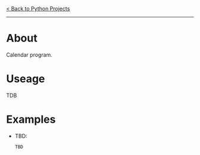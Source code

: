 [< Back to Python Projects](https://github.com/KrisLloyd/Python#python)
***

# About
Calendar program.

# Useage

TDB

# Examples

* TBD:

  ```
  TBD
  ```
